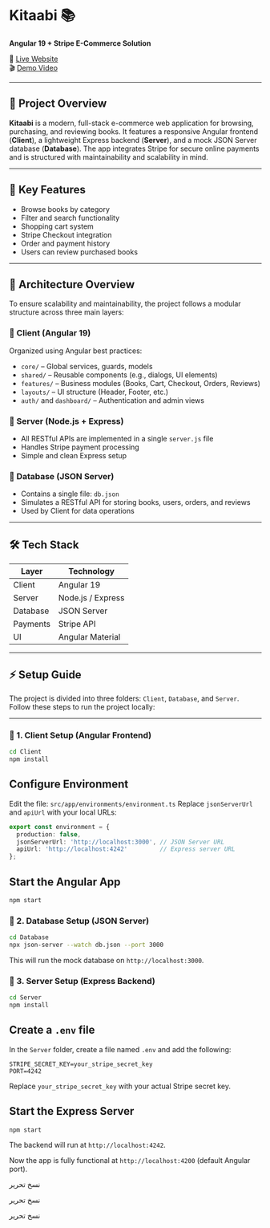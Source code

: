 # Kitaabi 📚  
**Angular 19 + Stripe E-Commerce Solution**

🔗 [Live Website](https://kitaabi-zeta.vercel.app/)  
🎬 [Demo Video](https://www.youtube.com/watch?v=LVSavDxwY_Q)

---

## 🧾 Project Overview  

**Kitaabi** is a modern, full-stack e-commerce web application for browsing, purchasing, and reviewing books. It features a responsive Angular frontend (**Client**), a lightweight Express backend (**Server**), and a mock JSON Server database (**Database**). The app integrates Stripe for secure online payments and is structured with maintainability and scalability in mind.

---

## 🌟 Key Features  

- Browse books by category  
- Filter and search functionality  
- Shopping cart system  
- Stripe Checkout integration  
- Order and payment history  
- Users can review purchased books  

---

## 🧱 Architecture Overview  

To ensure scalability and maintainability, the project follows a modular structure across three main layers:

### 🔹 Client (Angular 19)  
Organized using Angular best practices:
- `core/` – Global services, guards, models  
- `shared/` – Reusable components (e.g., dialogs, UI elements)  
- `features/` – Business modules (Books, Cart, Checkout, Orders, Reviews)  
- `layouts/` – UI structure (Header, Footer, etc.)  
- `auth/` and `dashboard/` – Authentication and admin views  

### 🔹 Server (Node.js + Express)  
- All RESTful APIs are implemented in a single `server.js` file  
- Handles Stripe payment processing  
- Simple and clean Express setup  

### 🔹 Database (JSON Server)  
- Contains a single file: `db.json`  
- Simulates a RESTful API for storing books, users, orders, and reviews  
- Used by Client for data operations  

---

## 🛠️ Tech Stack  

| Layer     | Technology          |
|-----------|---------------------|
| Client    | Angular 19          |
| Server    | Node.js / Express   |
| Database  | JSON Server         |
| Payments  | Stripe API          |
| UI        | Angular Material    |

---

## ⚡ Setup Guide  

The project is divided into three folders: `Client`, `Database`, and `Server`. Follow these steps to run the project locally:

---

### 🔸 1. Client Setup (Angular Frontend)

```bash
cd Client
npm install
```

## Configure Environment
Edit the file:
`src/app/environments/environment.ts`
Replace `jsonServerUrl` and `apiUrl` with your local URLs:
``` ts
export const environment = {
  production: false,
  jsonServerUrl: 'http://localhost:3000', // JSON Server URL
  apiUrl: 'http://localhost:4242'         // Express server URL
};
```
## Start the Angular App
```bash
npm start
```

### 🔸 2. Database Setup (JSON Server)
```bash
cd Database
npx json-server --watch db.json --port 3000
```
This will run the mock database on `http://localhost:3000`.

### 🔸 3. Server Setup (Express Backend)
```bash
cd Server
npm install
```

## Create a `.env` file
In the `Server` folder, create a file named `.env` and add the following:
``` .env
STRIPE_SECRET_KEY=your_stripe_secret_key
PORT=4242
```
Replace `your_stripe_secret_key` with your actual Stripe secret key.

## Start the Express Server
```bash
npm start
```
The backend will run at `http://localhost:4242`.

Now the app is fully functional at `http://localhost:4200` (default Angular port).

نسخ
تحرير

نسخ
تحرير

نسخ
تحرير



